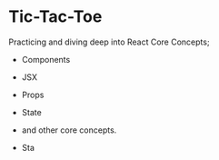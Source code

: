 # Tic-Tac-Toe

Practicing and diving deep into React Core Concepts; 
- Components
- JSX
- Props
- State
- and other core concepts.

- Sta




